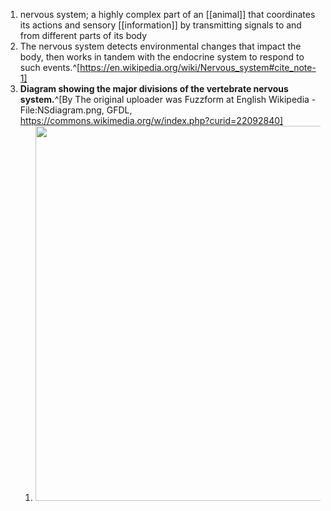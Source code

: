 1. nervous system; a highly complex part of an [[animal]] that coordinates its actions and sensory [[information]] by transmitting signals to and from different parts of its body
2. The nervous system detects environmental changes that impact the body, then works in tandem with the endocrine system to respond to such events.^[https://en.wikipedia.org/wiki/Nervous_system#cite_note-1]
3. **Diagram showing the major divisions of the vertebrate nervous system.**^[By The original uploader was Fuzzform at English Wikipedia - File:NSdiagram.png, GFDL, https://commons.wikimedia.org/w/index.php?curid=22092840]
	1. <img src="https://upload.wikimedia.org/wikipedia/commons/thumb/5/55/NSdiagram.svg/1280px-NSdiagram.svg.png" width="600" />